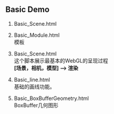 ## Basic Demo
1. Basic_Scene.html<br>
    
1. Basic_Module.html<br>
    模板
2. Basic_Scene.html<br>
    这个脚本展示最基本的WebGL的呈现过程<br>
    **[场景，相机，模型] --> 渲染**
3. Basic_line.html<br>
    基础的画线功能。
4. Basic_BoxBufferGeometry.html<br>
    BoxBuffer几何图形